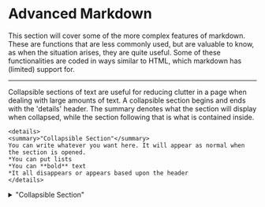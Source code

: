 # Advanced Markdown

This section will cover some of the more complex features of markdown. These are functions that are less commonly used, but are valuable to know, as when the situation arises, they are quite useful. Some of these functionalities are coded in ways similar to HTML, which markdown has (limited) support for.

---

Collapsible sections of text are useful for reducing clutter in a page when dealing with large amounts of text. A collapsible section begins and ends with the 'details' header. The summary denotes what the section will display when collapsed, while the section following that is what is contained inside. 

```
<details>
<summary>"Collapsible Section"</summary>
You can write whatever you want here. It will appear as normal when the section is opened.
*You can put lists
*You can **bold** text
*It all disappears or appears based upon the header
</details>
```
<details>
<summary>"Collapsible Section"</summary>
You can write whatever you want here. It will appear as normal when the section is opened.
*You can put lists
*You can **bold** text
*It all disappears or appears based upon the header
</details>
